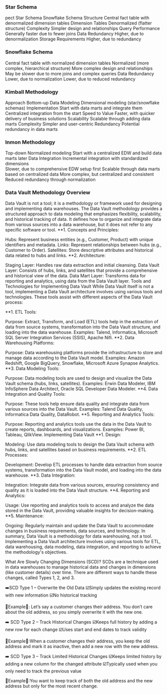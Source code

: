 ### Star Schema	
pect	Star Schema	Snowflake Schema
Structure	Central fact table with denormalized dimension tables
Dimension Tables	Denormalized (flatter structure)
Complexity	Simpler design and relationships
Query Performance	Generally faster due to fewer joins
Data Redundancy	Higher, due to denormalization
Storage Requirements	Higher, due to redundancy	
### Snowflake Schema
Central fact table with normalized dimension tables
Normalized (more complex, hierarchical structure)
More complex design and relationships
May be slower due to more joins and complex queries
Data Redundancy	Lower, due to normalization
Lower, due to reduced redundancy
### Kimball Methodology
Approach	Bottom-up
Data Modeling	Dimensional modeling (star/snowflake schemas)
Implementation	Start with data marts and integrate them
Centralized integration from the start
Speed to Value	Faster, with quicker delivery of business solutions
Scalability	Scalable through adding data marts
Complexity	Simpler and user-centric
Redundancy	Potential redundancy in data marts

### Inmon Methodology
Top-down
Normalized modeling
Start with a centralized EDW and build data marts later
Data Integration	Incremental integration with standardized dimensions	
Slower, due to comprehensive EDW setup first
Scalable through data marts based on centralized data
More complex, but centralized and consistent
Reduced redundancy through normalization

### Data Vault Methodology Overview

 Data Vault is not a tool; it is a methodology or framework used for designing and implementing data warehouses. The Data Vault methodology provides a structured approach to data modeling that emphasizes flexibility, scalability, and historical tracking of data. It defines how to organize and integrate data from various sources into a data warehouse, but it does not refer to any specific software or tool.
**1. Concepts and Principles:

Hubs: Represent business entities (e.g., Customer, Product) with unique identifiers and metadata.
Links: Represent relationships between hubs (e.g., Customer to Order).
Satellites: Store descriptive attributes and historical data related to hubs and links.
**2. Architecture:

Staging Layer: Handles raw data extraction and initial cleansing.
Data Vault Layer: Consists of hubs, links, and satellites that provide a comprehensive and historical view of the data.
Data Mart Layer: Transforms data for reporting and analytics, using data from the Data Vault layer.
Tools and Technologies for Implementing Data Vault
While Data Vault itself is not a tool, implementing a Data Vault architecture involves using various tools and technologies. These tools assist with different aspects of the Data Vault process:

**1. ETL Tools:

Purpose: Extract, Transform, and Load (ETL) tools help in the extraction of data from source systems, transformation into the Data Vault structure, and loading into the data warehouse.
Examples: Talend, Informatica, Microsoft SQL Server Integration Services (SSIS), Apache Nifi.
**2. Data Warehousing Platforms:

Purpose: Data warehousing platforms provide the infrastructure to store and manage data according to the Data Vault model.
Examples: Amazon Redshift, Google BigQuery, Snowflake, Microsoft Azure Synapse Analytics.
**3. Data Modeling Tools:

Purpose: Data modeling tools are used to design and visualize the Data Vault schema (hubs, links, satellites).
Examples: Erwin Data Modeler, IBM InfoSphere Data Architect, Oracle SQL Developer Data Modeler.
**4. Data Integration and Quality Tools:

Purpose: These tools help ensure data quality and integrate data from various sources into the Data Vault.
Examples: Talend Data Quality, Informatica Data Quality, DataRobot.
**5. Reporting and Analytics Tools:

Purpose: Reporting and analytics tools use the data in the Data Vault to create reports, dashboards, and visualizations.
Examples: Power BI, Tableau, QlikView.
Implementing Data Vault
**1. Design:

Modeling: Use data modeling tools to design the Data Vault schema with hubs, links, and satellites based on business requirements.
**2. ETL Processes:

Development: Develop ETL processes to handle data extraction from source systems, transformation into the Data Vault model, and loading into the data warehouse.
**3. Data Integration:

Integration: Integrate data from various sources, ensuring consistency and quality as it is loaded into the Data Vault structure.
**4. Reporting and Analytics:

Usage: Use reporting and analytics tools to access and analyze the data stored in the Data Vault, providing valuable insights for decision-making.
**5. Maintenance:

Ongoing: Regularly maintain and update the Data Vault to accommodate changes in business requirements, data sources, and technology.
In summary, Data Vault is a methodology for data warehousing, not a tool. Implementing a Data Vault architecture involves using various tools for ETL, data warehousing, data modeling, data integration, and reporting to achieve the methodology's objectives.


What Are Slowly Changing Dimensions (SCD)? SCDs are a technique used in data warehouses to manage historical data and changes in dimensions (like customer details) over time. There are different ways to handle these changes, called Types 1, 2, and 3.

➡️SCD Type 1 – Overwrite the Old Data ☑️Simply updates the existing record with new information ☑️No historical tracking

🌟Example🌟: Let’s say a customer changes their address. You don’t care about the old address, so you simply overwrite it with the new one.

➡️ SCD Type 2 – Track Historical Changes ☑️Keeps full history by adding a new row for each change ☑️Uses start and end dates to track validity

🌟Example🌟:When a customer changes their address, you keep the old address and mark it as inactive, then add a new row with the new address.

➡️ SCD Type 3 – Track Limited Historical Changes ☑️Keeps limited history by adding a new column for the changed attribute ☑️Typically used when you only need to track the previous value

🌟Example🌟:You want to keep track of both the old address and the new address but only for the most recent change.
